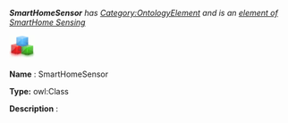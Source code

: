___SmartHomeSensor__ 
 has
 [Category:OntologyElement](../../Category/OntologyElement "Category:OntologyElement") 
 and is an
 [element of](../../Property/ElementOf "Property:ElementOf") 
[SmartHome Sensing](../../Submissions/SmartHome_Sensing "Submissions:SmartHome Sensing")_




  





[![Class](../images/thumb/2/27/Class.gif/45px-Class.gif)](../../Image/Class.gif "Class")


__Name__ 
 : SmartHomeSensor
 



__Type:__ 
 owl:Class
 



__Description__ 
 :